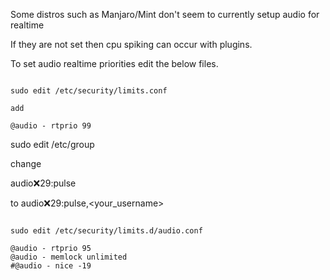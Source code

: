 Some distros such as Manjaro/Mint don't seem to currently setup audio for realtime 

If they are not set then cpu spiking can occur with plugins.

To set audio realtime priorities edit the below files.

```

sudo edit /etc/security/limits.conf

add

@audio - rtprio 99

```

sudo edit /etc/group

change

audio:x:29:pulse

to audio:x:29:pulse,<your_username>

```

sudo edit /etc/security/limits.d/audio.conf

@audio - rtprio 95
@audio - memlock unlimited
#@audio - nice -19
